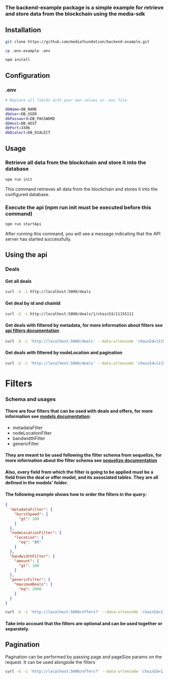 ### The backend-example package is a simple example for retrieve and store data from the blockchain using the media-sdk

## Installation
```bash
git clone https://github.com/mediafoundation/backend-example.git

cp .env.example .env

npm install
```

## Configuration
### .env
```bash
# Replace all fields with your own values in .env file

dbName=DB_NAME
dbUser=DB_USER
dbPassword=DB_PASSWORD
dbHost=DB_HOST
dbPort=3306
dbDialect=DB_DIALECT
```

## Usage
### Retrieve all data from the blockchain and store it into the database
```bash
npm run init
```
This command retrieves all data from the blockchain and stores it into the configured database.

### Execute the api (npm run init must be executed before this command)
```bash
npm run startApi
```
After running this command, you will see a message indicating that the API server has started successfully.

## Using the api

### Deals

#### Get all deals
```bash
curl -G -i http://localhost:5000/deals
```
#### Get deal by id and chainId
```bash
curl -G -i http://localhost:5000/deals/1/chainId/11155111
```
#### Get deals with filtered by metadata, for more information about filters see [api filters documentation](#filters)
```bash
curl -G -i 'http://localhost:5000/deals' --data-urlencode 'chainId=11155111' --data-urlencode 'filter={"metadataFilter": {"burstSpeed": {"gt": 100}}}'
```
#### Get deals with filtered by nodeLocation and pagination
```bash
curl -G -i 'http://localhost:5000/deals' --data-urlencode 'chainId=11155111' --data-urlencode 'filter={"nodeLocationFilter": {"location": {"eq": "BR"}}}' --data-urlencode 'pageSize=10'
```

# Filters
### Schema and usages
#### There are four filters that can be used with deals and offers, for more information see [models documentation](database/models/MODELS.md):
- metadataFilter
- nodeLocationFilter
- bandwidthFilter
- genericFilter
#### They are meant to be used following the filter schema from sequelize, for more information about the filter schema see [sequelize documentation](https://sequelize.org/master/manual/model-querying-basics.html#operators)
#### Also, every field from which the filter is going to be applied must be a field from the deal or offer model, and its associated tables. They are all defined in the models' folder.

#### The following example shows how to order the filters in the query:
```json
{
  "metadataFilter": {
    "burstSpeed": {
      "gt": 100
    }
  },
  "nodeLocationFilter": {
    "location": {
      "eq": "BR"
    }
  },
  "bandwidthFilter": {
    "amount": {
      "gt": 100
    }
  },
  "genericFilter": {
    "maximumDeals": {
      "eq": 2000
    }
  }
}
```
```bash
curl -G -i 'http://localhost:5000/offers?' --data-urlencode 'chainId=11155111' --data-urlencode 'filters={"metadataFilter": {"burstSpeed": {"gt": 100}}, "nodeLocationFilter": {"location": {"eq": "BR"}}, "bandwidthFilter": {"amount": {"eq": 1}}, "genericFilter": {"maximumDeals": {"gt": 100}}}'
```
#### Take into account that the filters are optional and can be used together or separately.

## Pagination
Pagination can be performed by passing page and pageSize params on the request. It can be used alongside the filters

```bash
curl -G -i 'http://localhost:5000/offers?' --data-urlencode 'chainId=11155111' --data-urlencode 'page=1' --data-urlencode 'pageSize=10'
```
